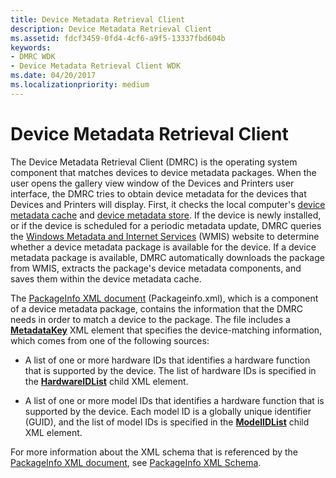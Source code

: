 ```yaml
---
title: Device Metadata Retrieval Client
description: Device Metadata Retrieval Client
ms.assetid: fdcf3459-0fd4-4cf6-a9f5-13337fbd604b
keywords:
- DMRC WDK
- Device Metadata Retrieval Client WDK
ms.date: 04/20/2017
ms.localizationpriority: medium
---
```


# Device Metadata Retrieval Client


The Device Metadata Retrieval Client (DMRC) is the operating system component that matches devices to device metadata packages. When the user opens the gallery view window of the Devices and Printers user interface, the DMRC tries to obtain device metadata for the devices that Devices and Printers will display. First, it checks the local computer's [device metadata cache](device-metadata-cache.md) and [device metadata store](device-metadata-store.md). If the device is newly installed, or if the device is scheduled for a periodic metadata update, DMRC queries the [Windows Metadata and Internet Services](windows-metadata-and-internet-services.md) (WMIS) website to determine whether a device metadata package is available for the device. If a device metadata package is available, DMRC automatically downloads the package from WMIS, extracts the package's device metadata components, and saves them within the device metadata cache.

The [PackageInfo XML document](packageinfo-xml-document.md) (Packageinfo.xml), which is a component of a device metadata package, contains the information that the DMRC needs in order to match a device to the package. The file includes a [**MetadataKey**](https://msdn.microsoft.com/library/windows/hardware/ff548740) XML element that specifies the device-matching information, which comes from one of the following sources:

-   A list of one or more hardware IDs that identifies a hardware function that is supported by the device. The list of hardware IDs is specified in the [**HardwareIDList**](https://msdn.microsoft.com/library/windows/hardware/ff546121) child XML element.

-   A list of one or more model IDs that identifies a hardware function that is supported by the device. Each model ID is a globally unique identifier (GUID), and the list of model IDs is specified in the [**ModelIDList**](https://msdn.microsoft.com/library/windows/hardware/ff549303) child XML element.

For more information about the XML schema that is referenced by the [PackageInfo XML document](packageinfo-xml-document.md), see [PackageInfo XML Schema](https://msdn.microsoft.com/library/windows/hardware/ff549614).

 

 





